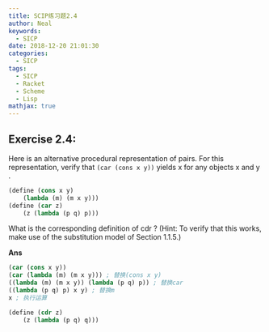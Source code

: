```yaml
---
title: SCIP练习题2.4
author: Neal
keywords:
  - SICP
date: 2018-12-20 21:01:30
categories:
  - SICP
tags:
  - SICP
  - Racket
  - Scheme
  - Lisp
mathjax: true
---
```


## Exercise 2.4:

Here is an alternative procedural representation of pairs. For this representation, verify that `(car (cons x y))` yields x for any objects x and y .

```scheme
(define (cons x y)
    (lambda (m) (m x y)))
(define (car z)
    (z (lambda (p q) p)))
```

What is the corresponding definition of cdr ? (Hint: To verify that this works, make use of the substitution model of Section 1.1.5.)

**Ans**

```scheme
(car (cons x y))
(car (lambda (m) (m x y))) ; 替换(cons x y)
((lambda (m) (m x y)) (lambda (p q) p)) ; 替换car
((lambda (p q) p) x y) ; 替换m
x ; 执行运算

(define (cdr z)
    (z (lambda (p q) q)))
```
